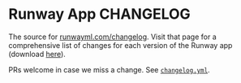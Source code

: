# Runway App CHANGELOG

The source for [runwayml.com/changelog](https://runwayml.com/changelog). Visit that page for a comprehensive list of changes for each version of the Runway app (download [here](https://runwayml.com/download/)).

PRs welcome in case we miss a change. See [`changelog.yml`](changelog.yml).
